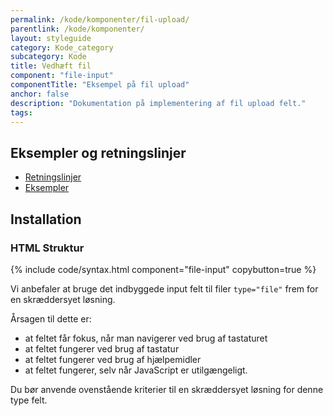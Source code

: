 ```yaml
---
permalink: /kode/komponenter/fil-upload/
parentlink: /kode/komponenter/
layout: styleguide
category: Kode_category
subcategory: Kode
title: Vedhæft fil
component: "file-input"
componentTitle: "Eksempel på fil upload"
anchor: false
description: "Dokumentation på implementering af fil upload felt."
tags:
---
```


## Eksempler og retningslinjer
<ul class="nobullet-list">
    <li><a href="/komponenter/fil-upload/#retningslinjer">Retningslinjer</a></li>
    <li><a href="/komponenter/fil-upload/">Eksempler</a></li>
</ul>

## Installation

### HTML Struktur

{% include code/syntax.html component="file-input" copybutton=true %}

Vi anbefaler at bruge det indbyggede input felt til filer `type="file"` frem for en skræddersyet løsning.

Årsagen til dette er:

- at feltet får fokus, når man navigerer ved brug af tastaturet
- at feltet fungerer ved brug af tastatur
- at feltet fungerer ved brug af hjælpemidler
- at feltet fungerer, selv når JavaScript er utilgængeligt.

Du bør anvende ovenstående kriterier til en skræddersyet løsning for denne type felt.
